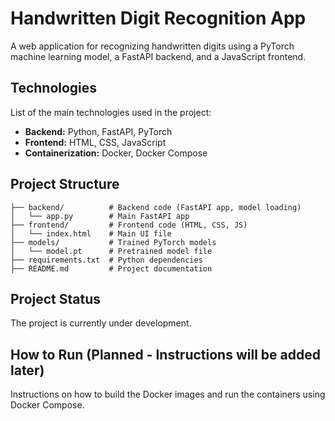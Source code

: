 # Handwritten Digit Recognition App

A web application for recognizing handwritten digits using a PyTorch machine learning model, a FastAPI backend, and a JavaScript frontend.

## Technologies
List of the main technologies used in the project:

* **Backend:** Python, FastAPI, PyTorch
* **Frontend:** HTML, CSS, JavaScript
* **Containerization:** Docker, Docker Compose

## Project Structure

```
├── backend/          # Backend code (FastAPI app, model loading)
│   └── app.py        # Main FastAPI app
├── frontend/         # Frontend code (HTML, CSS, JS)
│   └── index.html    # Main UI file
├── models/           # Trained PyTorch models
│   └── model.pt      # Pretrained model file
├── requirements.txt  # Python dependencies
├── README.md         # Project documentation
```

## Project Status

The project is currently under development.

## How to Run (Planned - Instructions will be added later)

Instructions on how to build the Docker images and run the containers using Docker Compose.